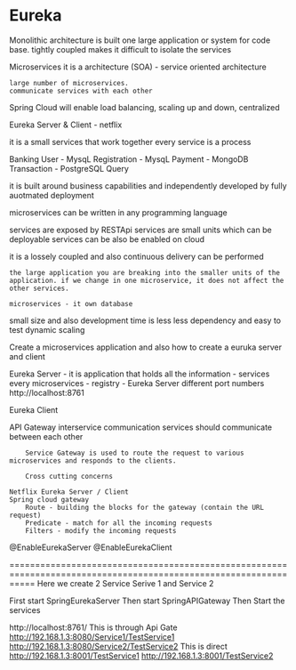 # Eureka

  Monolithic architecture is built one large application or system for code base. 
     tightly coupled 
	 makes it difficult to isolate the services
	 
  Microservices
    it is a architecture (SOA) - service oriented architecture
	
	large number of microservices. 
	communicate services with each other 
	
  Spring Cloud
  will enable load balancing, scaling up and down, centralized 

   Eureka Server & Client - netflix

 it is a small services that work together
  every service is a process 
  
  Banking 
	User - MysqL
	Registration - MysqL
	Payment - MongoDB
	Transaction - PostgreSQL
	Query 

 it is built around business capabilities and independently developed by fully auotmated deployment

 microservices can be written in any programming language 
 
 services are exposed by RESTApi 
 services are small units which can be deployable
 services can be also be enabled on cloud

  it is a lossely coupled and also continuous delivery can be performed 

    the large application you are breaking into the smaller units of the application. if we change in one microservice, it does not affect the other services. 

	microservices - it own database 
   small size and also development time is less 
  less dependency and easy to test
  dynamic scaling

  Create a microservices application and also how to create a euruka server and client 

  Eureka Server - it is application that holds all the information - services 
		every microservices - registry - Eureka Server 
		different port numbers 
	 http://localhost:8761
	 
  Eureka Client 
   
  API Gateway 
	interservice communication 
		services should communicate between each other 

		Service Gateway is used to route the request to various microservices and responds to the clients. 
		
		Cross cutting concerns 

    Netflix Eureka Server / Client 
	Spring cloud gateway 
		Route - building the blocks for the gateway (contain the URL request)
		Predicate - match for all the incoming requests 
		Filters - modify the incoming requests 

   @EnableEurekaServer
   @EnableEurekaClient 
   
=================================================================================================================
Here we create 2 Service 
Serive 1 and Service 2

First start SpringEurekaServer
Then start SpringAPIGateway
Then Start the services

http://localhost:8761/
This is through Api Gate 
http://192.168.1.3:8080/Service1/TestService1
http://192.168.1.3:8080/Service2/TestService2
This is direct
http://192.168.1.3:8001/TestService1
http://192.168.1.3:8001/TestService2